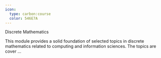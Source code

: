 ```yaml
---
icon:
  type: carbon:course
  color: 546E7A
---
```

Discrete Mathematics

This module provides a solid foundation of selected topics in discrete mathematics related to computing and information sciences. The topics are cover ... 
